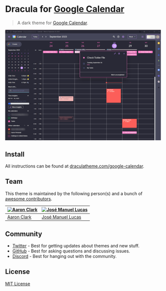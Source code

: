# Dracula for [Google Calendar](https://calendar.google.com/)

> A dark theme for [Google Calendar](https://calendar.google.com/).

![Screenshot](./screenshot.png)

## Install

All instructions can be found at [draculatheme.com/google-calendar](https://draculatheme.com/google-calendar).

## Team

This theme is maintained by the following person(s) and a bunch of [awesome contributors](https://github.com/dracula/google-calendar/graphs/contributors).

| [![Aaron Clark](https://github.com/accountingnerd.png?size=100)](https://github.com/accountingnerd)   | [![José Manuel Lucas](https://github.com/jmlweb.png?size=100)](https://github.com/jmlweb)             |
|---------|---------|
| [Aaron Clark](https://github.com/accountingnerd)                                                      | [José Manuel Lucas](https://github.com/jmlweb)                                                        |


## Community

- [Twitter](https://twitter.com/draculatheme) - Best for getting updates about themes and new stuff.
- [GitHub](https://github.com/dracula/dracula-theme/discussions) - Best for asking questions and discussing issues.
- [Discord](https://draculatheme.com/discord-invite) - Best for hanging out with the community.

## License

[MIT License](./LICENSE)
